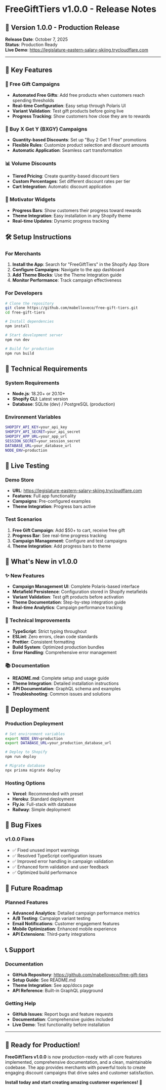 # FreeGiftTiers v1.0.0 - Release Notes

## 🎉 Version 1.0.0 - Production Release

**Release Date**: October 7, 2025  
**Status**: Production Ready  
**Live Demo**: https://legislature-eastern-salary-skiing.trycloudflare.com

---

## 🚀 Key Features

### 🎁 Free Gift Campaigns
- **Automated Free Gifts**: Add free products when customers reach spending thresholds
- **Real-time Configuration**: Easy setup through Polaris UI
- **Variant Validation**: Test gift products before going live
- **Progress Tracking**: Show customers how close they are to rewards

### 🛒 Buy X Get Y (BXGY) Campaigns
- **Quantity-based Discounts**: Set up "Buy 2 Get 1 Free" promotions
- **Flexible Rules**: Customize product selection and discount amounts
- **Automatic Application**: Seamless cart transformation

### 📊 Volume Discounts
- **Tiered Pricing**: Create quantity-based discount tiers
- **Custom Percentages**: Set different discount rates per tier
- **Cart Integration**: Automatic discount application

### 🎯 Motivator Widgets
- **Progress Bars**: Show customers their progress toward rewards
- **Theme Integration**: Easy installation in any Shopify theme
- **Real-time Updates**: Dynamic progress tracking

## 🛠️ Setup Instructions

### For Merchants
1. **Install the App**: Search for "FreeGiftTiers" in the Shopify App Store
2. **Configure Campaigns**: Navigate to the app dashboard
3. **Add Theme Blocks**: Use the Theme Integration guide
4. **Monitor Performance**: Track campaign effectiveness

### For Developers
```bash
# Clone the repository
git clone https://github.com/mabelloveco/free-gift-tiers.git
cd free-gift-tiers

# Install dependencies
npm install

# Start development server
npm run dev

# Build for production
npm run build
```

## 🔧 Technical Requirements

### System Requirements
- **Node.js**: 18.20+ or 20.10+
- **Shopify CLI**: Latest version
- **Database**: SQLite (dev) / PostgreSQL (production)

### Environment Variables
```bash
SHOPIFY_API_KEY=your_api_key
SHOPIFY_API_SECRET=your_api_secret
SHOPIFY_APP_URL=your_app_url
SESSION_SECRET=your_session_secret
DATABASE_URL=your_database_url
NODE_ENV=production
```

## 📱 Live Testing

### Demo Store
- **URL**: https://legislature-eastern-salary-skiing.trycloudflare.com
- **Features**: Full app functionality
- **Campaigns**: Pre-configured examples
- **Theme Integration**: Progress bars active

### Test Scenarios
1. **Free Gift Campaign**: Add $50+ to cart, receive free gift
2. **Progress Bar**: See real-time progress tracking
3. **Campaign Management**: Configure and test campaigns
4. **Theme Integration**: Add progress bars to theme

## 🎯 What's New in v1.0.0

### ✨ New Features
- **Campaign Management UI**: Complete Polaris-based interface
- **Metafield Persistence**: Configuration stored in Shopify metafields
- **Variant Validation**: Test gift products before activation
- **Theme Documentation**: Step-by-step integration guide
- **Real-time Analytics**: Campaign performance tracking

### 🔧 Technical Improvements
- **TypeScript**: Strict typing throughout
- **ESLint**: Zero errors, clean code standards
- **Prettier**: Consistent formatting
- **Build System**: Optimized production bundles
- **Error Handling**: Comprehensive error management

### 📚 Documentation
- **README.md**: Complete setup and usage guide
- **Theme Integration**: Detailed installation instructions
- **API Documentation**: GraphQL schema and examples
- **Troubleshooting**: Common issues and solutions

## 🚀 Deployment

### Production Deployment
```bash
# Set environment variables
export NODE_ENV=production
export DATABASE_URL=your_production_database_url

# Deploy to Shopify
npm run deploy

# Migrate database
npx prisma migrate deploy
```

### Hosting Options
- **Vercel**: Recommended with preset
- **Heroku**: Standard deployment
- **Fly.io**: Full-stack with database
- **Railway**: Simple deployment

## 🐛 Bug Fixes

### v1.0.0 Fixes
- ✅ Fixed unused import warnings
- ✅ Resolved TypeScript configuration issues
- ✅ Improved error handling in campaign validation
- ✅ Enhanced form validation and user feedback
- ✅ Optimized build performance

## 🔮 Future Roadmap

### Planned Features
- **Advanced Analytics**: Detailed campaign performance metrics
- **A/B Testing**: Campaign variant testing
- **Email Notifications**: Customer engagement features
- **Mobile Optimization**: Enhanced mobile experience
- **API Extensions**: Third-party integrations

## 📞 Support

### Documentation
- **GitHub Repository**: https://github.com/mabelloveco/free-gift-tiers
- **Setup Guide**: See README.md
- **Theme Integration**: See app/docs page
- **API Reference**: Built-in GraphQL playground

### Getting Help
- **GitHub Issues**: Report bugs and feature requests
- **Documentation**: Comprehensive guides included
- **Live Demo**: Test functionality before installation

---

## 🎉 Ready for Production!

**FreeGiftTiers v1.0.0** is now production-ready with all core features implemented, comprehensive documentation, and a clean, maintainable codebase. The app provides merchants with powerful tools to create engaging discount campaigns that drive sales and customer satisfaction.

**Install today and start creating amazing customer experiences!** 🚀
